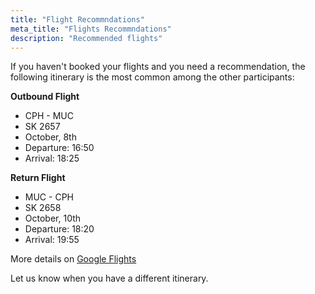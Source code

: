 ```yaml
---
title: "Flight Recommndations"
meta_title: "Flights Recommndations"
description: "Recommended flights"
---
```


If you haven't booked your flights and you need a recommendation, the following itinerary is the most common among the other participants:

**Outbound Flight**

- CPH - MUC
- SK 2657
- October, 8th
- Departure: 16:50
- Arrival: 18:25

**Return Flight**

- MUC - CPH
- SK 2658
- October, 10th
- Departure: 18:20
- Arrival: 19:55

More details on [Google Flights](https://www.google.com/travel/flights/s/HhGSPaPAGBWHYwFaA)

Let us know when you have a different itinerary.
